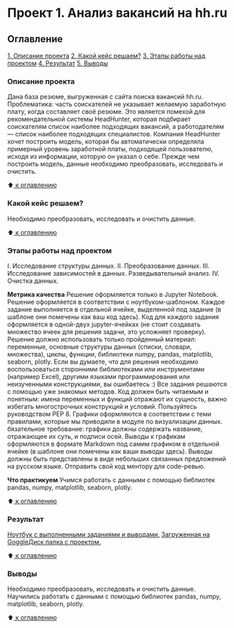 # Проект 1. Анализ вакансий на hh.ru

## Оглавление 

[1. Описание проекта](https://github.com/RimusPRO/project_1/blob/RimusPRO-patch-1/README.md#Описание-проекта)
[2. Какой кейс решаем?](https://github.com/RimusPRO/project_1/blob/RimusPRO-patch-1/README.md#Какой-кейс-решаем?)
[3. Этапы работы над проектом](https://github.com/RimusPRO/project_1/blob/RimusPRO-patch-1/README.md#Этапы-работы-над-проектом)
[4. Результат](https://github.com/RimusPRO/project_1/blob/RimusPRO-patch-1/README.md#Результат)
[5. Выводы](https://github.com/RimusPRO/project_1/blob/RimusPRO-patch-1/README.md#Выводы)


### Описание проекта 
Дана база резюме, выгруженная с сайта поиска вакансий hh.ru.
Проблематика: часть соискателей не указывает желаемую заработную плату, когда составляет своё резюме. Это является помехой для рекомендательной системы HeadHunter, которая подбирает соискателям список наиболее подходящих вакансий, а работодателям — список наиболее подходящих специалистов. Компания HeadHunter хочет построить модель, которая бы автоматически определяла примерный уровень заработной платы, подходящей пользователю, исходя из информации, которую он указал о себе. Прежде чем построить модель, данные необходимо преобразовать, исследовать и очистить. 

:arrow_up:[ к оглавлению](https://github.com/RimusPRO/project_1/blob/RimusPRO-patch-1/README.md#Оглавление)


### Какой кейс решаем?
Необходимо преобразовать, исследовать и очистить данные.
  
:arrow_up:[ к оглавлению](https://github.com/RimusPRO/project_1/blob/RimusPRO-patch-1/README.md#Оглавление)


### Этапы работы над проектом
I. Исследование структуры данных.
II. Преобразование данных.
III. Исследование зависимостей в данных. Разведывательный анализ.
IV. Очистка данных.
  
**Метрика качества**
Решение оформляется только в Jupyter Notebook.
Решение оформляется в соответствии с ноутбуком-шаблоном.
Каждое задание выполняется в отдельной ячейке, выделенной под задание (в шаблоне они помечены как ваш код здесь).
Код для каждого задания оформляется в одной-двух jupyter-ячейках (не стоит создавать множество ячеек для решения задачи, это усложняет проверку).
Решение должно использовать только пройденный материал: переменные, основные структуры данных (списки, словари, множества), циклы, функции, библиотеки numpy, pandas, matplotlib, seaborn, plotly. Если вы думаете, что для решения необходимо воспользоваться сторонними библиотеками или инструментами (например Excel), другими языками программирования или неизученными конструкциями, вы ошибаетесь :) Все задания решаются с помощью уже знакомых методов.
Код должен быть читаемым и понятным: имена переменных и функций отражают их сущность, важно избегать многострочных конструкций и условий.
Пользуйтесь руководством PEP 8.
Графики оформляются в соответствии с теми правилами, которые мы приводили в модуле по визуализации данных.
бязательное требование: графики должны содержать название, отражающее их суть, и подписи осей.
Выводы к графикам оформляются в формате Markdown под самим графиком в отдельной ячейке (в шаблоне они помечены как ваши выводы здесь). Выводы должны быть представлены в виде небольших связанных предложений на русском языке.
Отправить свой код ментору для code-ревью.

**Что практикуем**
Учимся работать с данными с помощью библиотек pandas, numpy, matplotlib, seaborn, plotly.

:arrow_up:[ к оглавлению](https://github.com/RimusPRO/project_1/blob/RimusPRO-patch-1//README.md#Оглавление)


### Результат
[Ноутбук с выполненными заданиями и выводами.](https://github.com/RimusPRO/project_1/blob/RimusPRO-patch-1/Project_1_Head_Hunter.ipynb)
[Загруженная на GoggleДиск папка с проектом.](https://drive.google.com/drive/folders/1B6kGkPImTyp0dhWTGArLBH-WqJtSpkVo?usp=sharing)


:arrow_up:[ к оглавлению](https://github.com/RimusPRO/project_1/blob/RimusPRO-patch-1/README.md#Оглавление)


### Выводы
Необходимо преобразовать, исследовать и очистить данные.
Научились работать с данными с помощью библиотек pandas, numpy, matplotlib, seaborn, plotly.

:arrow_up:[ к оглавлению](https://github.com/RimusPRO/project_1/blob/RimusPRO-patch-1//README.md#Оглавление)
